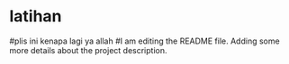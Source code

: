 # latihan
#plis ini kenapa lagi ya allah
#I am editing the README file. Adding some more details about the project description.
